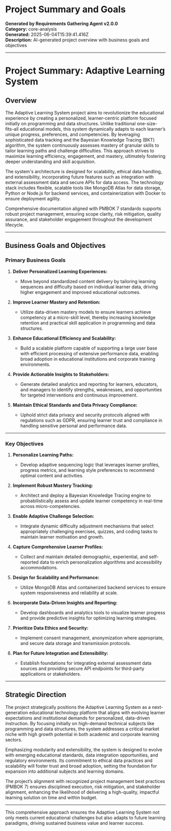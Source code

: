 # Project Summary and Goals

**Generated by Requirements Gathering Agent v2.0.0**  
**Category:** core-analysis  
**Generated:** 2025-06-04T15:39:41.416Z  
**Description:** AI-generated project overview with business goals and objectives

---

# Project Summary: Adaptive Learning System

## Overview
The Adaptive Learning System project aims to revolutionize the educational experience by creating a personalized, learner-centric platform focused initially on programming and data structures. Unlike traditional one-size-fits-all educational models, this system dynamically adapts to each learner’s unique progress, preferences, and competencies. By leveraging sophisticated data tracking and the Bayesian Knowledge Tracing (BKT) algorithm, the system continuously assesses mastery of granular skills to tailor learning paths and challenge difficulties. This approach strives to maximize learning efficiency, engagement, and mastery, ultimately fostering deeper understanding and skill acquisition.

The system's architecture is designed for scalability, ethical data handling, and extensibility, incorporating future features such as integration with external assessment data and secure APIs for data access. The technology stack includes flexible, scalable tools like MongoDB Atlas for data storage, Python or Node.js for backend services, and containerization with Docker to ensure deployment agility.

Comprehensive documentation aligned with PMBOK 7 standards supports robust project management, ensuring scope clarity, risk mitigation, quality assurance, and stakeholder engagement throughout the development lifecycle.

---

## Business Goals and Objectives

### Primary Business Goals
1. **Deliver Personalized Learning Experiences:** 
   - Move beyond standardized content delivery by tailoring learning sequences and difficulty based on individual learner data, driving higher engagement and improved educational outcomes.
   
2. **Improve Learner Mastery and Retention:**
   - Utilize data-driven mastery models to ensure learners achieve competency at a micro-skill level, thereby increasing knowledge retention and practical skill application in programming and data structures.
   
3. **Enhance Educational Efficiency and Scalability:**
   - Build a scalable platform capable of supporting a large user base with efficient processing of extensive performance data, enabling broad adoption in educational institutions and corporate training environments.
   
4. **Provide Actionable Insights to Stakeholders:**
   - Generate detailed analytics and reporting for learners, educators, and managers to identify strengths, weaknesses, and opportunities for targeted interventions and continuous improvement.
   
5. **Maintain Ethical Standards and Data Privacy Compliance:**
   - Uphold strict data privacy and security protocols aligned with regulations such as GDPR, ensuring learner trust and compliance in handling sensitive personal and performance data.

---

### Key Objectives

1. **Personalize Learning Paths:**
   - Develop adaptive sequencing logic that leverages learner profiles, progress metrics, and learning style preferences to recommend optimal content and activities.
   
2. **Implement Robust Mastery Tracking:**
   - Architect and deploy a Bayesian Knowledge Tracing engine to probabilistically assess and update learner competency in real-time across micro-competencies.
   
3. **Enable Adaptive Challenge Selection:**
   - Integrate dynamic difficulty adjustment mechanisms that select appropriately challenging exercises, quizzes, and coding tasks to maintain learner motivation and growth.
   
4. **Capture Comprehensive Learner Profiles:**
   - Collect and maintain detailed demographic, experiential, and self-reported data to enrich personalization algorithms and accessibility accommodations.
   
5. **Design for Scalability and Performance:**
   - Utilize MongoDB Atlas and containerized backend services to ensure system responsiveness and reliability at scale.
   
6. **Incorporate Data-Driven Insights and Reporting:**
   - Develop dashboards and analytics tools to visualize learner progress and provide predictive insights for optimizing learning strategies.
   
7. **Prioritize Data Ethics and Security:**
   - Implement consent management, anonymization where appropriate, and secure data storage and transmission protocols.
   
8. **Plan for Future Integration and Extensibility:**
   - Establish foundations for integrating external assessment data sources and providing secure API endpoints for third-party applications or stakeholders.

---

## Strategic Direction

The project strategically positions the Adaptive Learning System as a next-generation educational technology platform that aligns with evolving learner expectations and institutional demands for personalized, data-driven instruction. By focusing initially on high-demand technical subjects like programming and data structures, the system addresses a critical market niche with high growth potential in both academic and corporate learning sectors.

Emphasizing modularity and extensibility, the system is designed to evolve with emerging educational standards, data integration opportunities, and regulatory environments. Its commitment to ethical data practices and scalability will foster trust and broad adoption, setting the foundation for expansion into additional subjects and learning domains.

The project’s alignment with recognized project management best practices (PMBOK 7) ensures disciplined execution, risk mitigation, and stakeholder alignment, enhancing the likelihood of delivering a high-quality, impactful learning solution on time and within budget.

---

This comprehensive approach ensures the Adaptive Learning System not only meets current educational challenges but also adapts to future learning paradigms, driving sustained business value and learner success.
